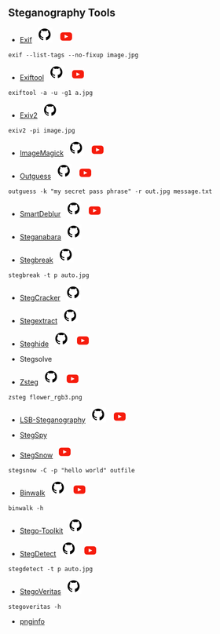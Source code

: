 ## Steganography Tools


* [Exif](http://manpages.ubuntu.com/manpages/trusty/man1/exif.1.html)&nbsp;&nbsp;&nbsp;[![](https://raw.githubusercontent.com/hhhrrrttt222111/Ethical-Hacking-Tools/master/Assets/github.png?token=AKLVDP4M2RTUFTJVE5QLRV26WYYCE)](https://github.com/exif-js/exif-js)&nbsp;&nbsp;&nbsp; [![watch](https://raw.githubusercontent.com/hhhrrrttt222111/Ethical-Hacking-Tools/master/Assets/yt.png?token=AKLVDPY5647PJVN6MSLDOHS6WYYGY)](https://www.youtube.com/watch?v=tFdKJcsBJOw)
``` 
exif --list-tags --no-fixup image.jpg
```
* [Exiftool](https://linux.die.net/man/1/exiftool)&nbsp;&nbsp;&nbsp;[![](https://raw.githubusercontent.com/hhhrrrttt222111/Ethical-Hacking-Tools/master/Assets/github.png?token=AKLVDP4M2RTUFTJVE5QLRV26WYYCE)](https://github.com/exiftool/exiftool)&nbsp;&nbsp;&nbsp; [![watch](https://raw.githubusercontent.com/hhhrrrttt222111/Ethical-Hacking-Tools/master/Assets/yt.png?token=AKLVDPY5647PJVN6MSLDOHS6WYYGY)](https://www.youtube.com/watch?v=jjaKLXLQS0Q)
``` 
exiftool -a -u -g1 a.jpg
```
* [Exiv2](https://www.exiv2.org/manpage.html)&nbsp;&nbsp;&nbsp;[![](https://raw.githubusercontent.com/hhhrrrttt222111/Ethical-Hacking-Tools/master/Assets/github.png?token=AKLVDP4M2RTUFTJVE5QLRV26WYYCE)](https://github.com/Exiv2/exiv2)
``` 
exiv2 -pi image.jpg
```
* [ImageMagick](http://www.imagemagick.org/script/index.php)&nbsp;&nbsp;&nbsp;[![](https://raw.githubusercontent.com/hhhrrrttt222111/Ethical-Hacking-Tools/master/Assets/github.png?token=AKLVDP4M2RTUFTJVE5QLRV26WYYCE)](https://github.com/ImageMagick/ImageMagick/)&nbsp;&nbsp;&nbsp; [![watch](https://raw.githubusercontent.com/hhhrrrttt222111/Ethical-Hacking-Tools/master/Assets/yt.png?token=AKLVDPY5647PJVN6MSLDOHS6WYYGY)](https://www.youtube.com/watch?v=-hPleOyZJr4)

* [Outguess](https://www.freebsd.org/cgi/man.cgi?query=outguess+&apropos=0&sektion=0&manpath=FreeBSD+Ports+5.1-RELEASE&format=html)&nbsp;&nbsp;&nbsp;[![](https://raw.githubusercontent.com/hhhrrrttt222111/Ethical-Hacking-Tools/master/Assets/github.png?token=AKLVDP4M2RTUFTJVE5QLRV26WYYCE)](https://github.com/Rbcafe/Outguess)&nbsp;&nbsp;&nbsp; [![watch](https://raw.githubusercontent.com/hhhrrrttt222111/Ethical-Hacking-Tools/master/Assets/yt.png?token=AKLVDPY5647PJVN6MSLDOHS6WYYGY)](https://www.youtube.com/watch?v=i7mdEAxkomI)
``` 
outguess -k "my secret pass phrase" -r out.jpg message.txt
```
* [SmartDeblur](http://smartdeblur.net/)&nbsp;&nbsp;&nbsp;[![](https://raw.githubusercontent.com/hhhrrrttt222111/Ethical-Hacking-Tools/master/Assets/github.png?token=AKLVDP4M2RTUFTJVE5QLRV26WYYCE)](https://github.com/Y-Vladimir/SmartDeblur)&nbsp;&nbsp;&nbsp; [![watch](https://raw.githubusercontent.com/hhhrrrttt222111/Ethical-Hacking-Tools/master/Assets/yt.png?token=AKLVDPY5647PJVN6MSLDOHS6WYYGY)](https://www.youtube.com/watch?v=X46pfAemaVM)

* [Steganabara](https://www.openhub.net/p/steganabara)&nbsp;&nbsp;&nbsp;[![](https://raw.githubusercontent.com/hhhrrrttt222111/Ethical-Hacking-Tools/master/Assets/github.png?token=AKLVDP4M2RTUFTJVE5QLRV26WYYCE)](https://github.com/quangntenemy/Steganabara)
 
* [Stegbreak](https://linux.die.net/man/1/stegbreak)&nbsp;&nbsp;&nbsp;[![](https://raw.githubusercontent.com/hhhrrrttt222111/Ethical-Hacking-Tools/master/Assets/github.png?token=AKLVDP4M2RTUFTJVE5QLRV26WYYCE)](https://github.com/s-fiebig/stegdetect-stegbreak)
``` 
stegbreak -t p auto.jpg
```
* [StegCracker](https://pypi.org/project/stegcracker/)&nbsp;&nbsp;&nbsp;[![](https://raw.githubusercontent.com/hhhrrrttt222111/Ethical-Hacking-Tools/master/Assets/github.png?token=AKLVDP4M2RTUFTJVE5QLRV26WYYCE)](https://github.com/Paradoxis/StegCracker)

* [Stegextract](https://www.findbestopensource.com/product/evyatarmeged-stegextract)&nbsp;&nbsp;&nbsp;[![](https://raw.githubusercontent.com/hhhrrrttt222111/Ethical-Hacking-Tools/master/Assets/github.png?token=AKLVDP4M2RTUFTJVE5QLRV26WYYCE)](https://github.com/evyatarmeged/stegextract)

* [Steghide](http://steghide.sourceforge.net/)&nbsp;&nbsp;&nbsp;[![](https://raw.githubusercontent.com/hhhrrrttt222111/Ethical-Hacking-Tools/master/Assets/github.png?token=AKLVDP4M2RTUFTJVE5QLRV26WYYCE)](https://github.com/StefanoDeVuono/steghide)&nbsp;&nbsp;&nbsp; [![watch](https://raw.githubusercontent.com/hhhrrrttt222111/Ethical-Hacking-Tools/master/Assets/yt.png?token=AKLVDPY5647PJVN6MSLDOHS6WYYGY)](https://www.youtube.com/watch?v=9UZh-4Er7BQ)
 
* Stegsolve

* [Zsteg](https://www.aldeid.com/wiki/Zsteg)&nbsp;&nbsp;&nbsp;[![](https://raw.githubusercontent.com/hhhrrrttt222111/Ethical-Hacking-Tools/master/Assets/github.png?token=AKLVDP4M2RTUFTJVE5QLRV26WYYCE)](https://github.com/zed-0xff/zsteg/)&nbsp;&nbsp;&nbsp; [![watch](https://raw.githubusercontent.com/hhhrrrttt222111/Ethical-Hacking-Tools/master/Assets/yt.png?token=AKLVDPY5647PJVN6MSLDOHS6WYYGY)](https://www.youtube.com/watch?v=J34xdsNjIoM)
``` 
zsteg flower_rgb3.png
```
* [LSB-Steganography](https://www.geeksforgeeks.org/lsb-based-image-steganography-using-matlab/)&nbsp;&nbsp;&nbsp;[![](https://raw.githubusercontent.com/hhhrrrttt222111/Ethical-Hacking-Tools/master/Assets/github.png?token=AKLVDP4M2RTUFTJVE5QLRV26WYYCE)](https://github.com/RobinDavid/LSB-Steganography)&nbsp;&nbsp;&nbsp; [![watch](https://raw.githubusercontent.com/hhhrrrttt222111/Ethical-Hacking-Tools/master/Assets/yt.png?token=AKLVDPY5647PJVN6MSLDOHS6WYYGY)](https://www.youtube.com/watch?v=0IwYMvMv-cQ)
 
* [StegSpy](http://www.spy-hunter.com/stegspydownload.htm)

* [StegSnow](http://manpages.ubuntu.com/manpages/bionic/man1/stegsnow.1.html)&nbsp;&nbsp;&nbsp;[![watch](https://raw.githubusercontent.com/hhhrrrttt222111/Ethical-Hacking-Tools/master/Assets/yt.png?token=AKLVDPY5647PJVN6MSLDOHS6WYYGY)](https://www.youtube.com/watch?v=HyTb4eiLiCM)
``` 
stegsnow -C -p "hello world" outfile
```
* [Binwalk](https://tools.kali.org/forensics/binwalk)&nbsp;&nbsp;&nbsp;[![](https://raw.githubusercontent.com/hhhrrrttt222111/Ethical-Hacking-Tools/master/Assets/github.png?token=AKLVDP4M2RTUFTJVE5QLRV26WYYCE)](https://github.com/ReFirmLabs/binwalk)&nbsp;&nbsp;&nbsp; [![watch](https://raw.githubusercontent.com/hhhrrrttt222111/Ethical-Hacking-Tools/master/Assets/yt.png?token=AKLVDPY5647PJVN6MSLDOHS6WYYGY)](https://www.youtube.com/watch?v=kVeAXSS-H8U)
``` 
binwalk -h
```
* [Stego-Toolkit](https://hub.docker.com/r/dominicbreuker/stego-toolkit/)&nbsp;&nbsp;&nbsp;[![](https://raw.githubusercontent.com/hhhrrrttt222111/Ethical-Hacking-Tools/master/Assets/github.png?token=AKLVDP4M2RTUFTJVE5QLRV26WYYCE)](https://github.com/DominicBreuker/stego-toolkit)

* [StegDetect](https://linux.die.net/man/1/stegdetect)&nbsp;&nbsp;&nbsp;[![](https://raw.githubusercontent.com/hhhrrrttt222111/Ethical-Hacking-Tools/master/Assets/github.png?token=AKLVDP4M2RTUFTJVE5QLRV26WYYCE)](https://github.com/abeluck/stegdetect)&nbsp;&nbsp;&nbsp; [![watch](https://raw.githubusercontent.com/hhhrrrttt222111/Ethical-Hacking-Tools/master/Assets/yt.png?token=AKLVDPY5647PJVN6MSLDOHS6WYYGY)](https://www.youtube.com/watch?v=qbne7Y-vIU8)
``` 
stegdetect -t p auto.jpg
```
* [StegoVeritas](https://hub.docker.com/r/bannsec/stegoveritas)&nbsp;&nbsp;&nbsp;[![](https://raw.githubusercontent.com/hhhrrrttt222111/Ethical-Hacking-Tools/master/Assets/github.png?token=AKLVDP4M2RTUFTJVE5QLRV26WYYCE)](https://github.com/bannsec/stegoVeritas)
``` 
stegoveritas -h
```
* [pnginfo](https://manpages.debian.org/jessie/pngtools/pnginfo.1.en.html)
